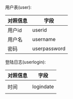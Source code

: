 用户表(user):

|对照信息|字段|
|---|---|
|用户id|userid|
|用户名|username|
|密码|userpassword|

登陆日志(userlogin):

|对照信息|字段|
|---|---|
|||
|时间|logindate|
|||
